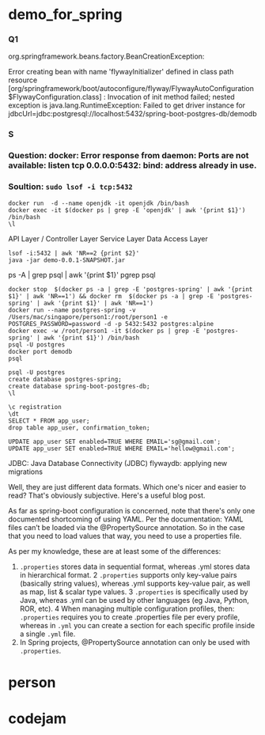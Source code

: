 # demo_for_spring


### Q1

org.springframework.beans.factory.BeanCreationException:

Error creating bean with name 'flywayInitializer' defined in class path resource 
[org/springframework/boot/autoconfigure/flyway/FlywayAutoConfiguration$FlywayConfiguration.class]
: Invocation of init method failed; 
nested exception is java.lang.RuntimeException: 
Failed to get driver instance for 
jdbcUrl=jdbc:postgresql://localhost:5432/spring-boot-postgres-db/demodb

### S

### Question: docker: Error response from daemon: Ports are not available: listen tcp 0.0.0.0:5432: bind: address already in use.

### Soultion: `sudo lsof -i tcp:5432`

```
docker run  -d --name openjdk -it openjdk /bin/bash
docker exec -it $(docker ps | grep -E 'openjdk' | awk '{print $1}') /bin/bash
\l
```
API Layer / Controller Layer
Service Layer
Data Access Layer
```
lsof -i:5432 | awk 'NR==2 {print $2}'
java -jar demo-0.0.1-SNAPSHOT.jar
```
ps -A | grep psql | awk '{print $1}'
pgrep psql

```
docker stop  $(docker ps -a | grep -E 'postgres-spring' | awk '{print $1}' | awk 'NR==1') && docker rm  $(docker ps -a | grep -E 'postgres-spring' | awk '{print $1}' | awk 'NR==1')
docker run --name postgres-spring -v /Users/mac/singapore/person1:/root/person1 -e POSTGRES_PASSWORD=password -d -p 5432:5432 postgres:alpine
docker exec -w /root/person1 -it $(docker ps | grep -E 'postgres-spring' | awk '{print $1}') /bin/bash
psql -U postgres
docker port demodb
psql 
```

```
psql -U postgres
create database postgres-spring;
create database spring-boot-postgres-db;
\l

\c registration
\dt
SELECT * FROM app_user;
drop table app_user, confirmation_token;

UPDATE app_user SET enabled=TRUE WHERE EMAIL='sg@gmail.com';
UPDATE app_user SET enabled=TRUE WHERE EMAIL='hellow@gmail.com';

```

JDBC: Java Database Connectivity (JDBC)
flywaydb: applying new migrations

Well, they are just different data formats. Which one's nicer and easier to read? 
That's obviously subjective. Here's a useful blog post.

As far as spring-boot configuration is concerned, 
note that there's only one documented shortcoming of using YAML. Per the documentation:
YAML files can’t be loaded via the @PropertySource annotation. 
So in the case that you need to load values that way,
you need to use a properties file.


As per my knowledge, these are at least some of the differences:

1. `.properties` stores data in sequential format, whereas
.yml stores data in hierarchical format.
2 `.properties` supports only key-value pairs (basically string values), whereas
.yml supports key-value pair, as well as map, list & scalar type values.
3 `.properties` is specifically used by Java, whereas
.yml can be used by other languages (eg Java, Python, ROR, etc).
4 When managing multiple configuration profiles, then:
   `.properties` requires you to create .properties file per every profile, whereas in
`.yml` you can create a section for each specific profile inside a single `.yml` file.
2. In Spring projects, @PropertySource annotation can only be used with `.properties`.
# person
# codejam
